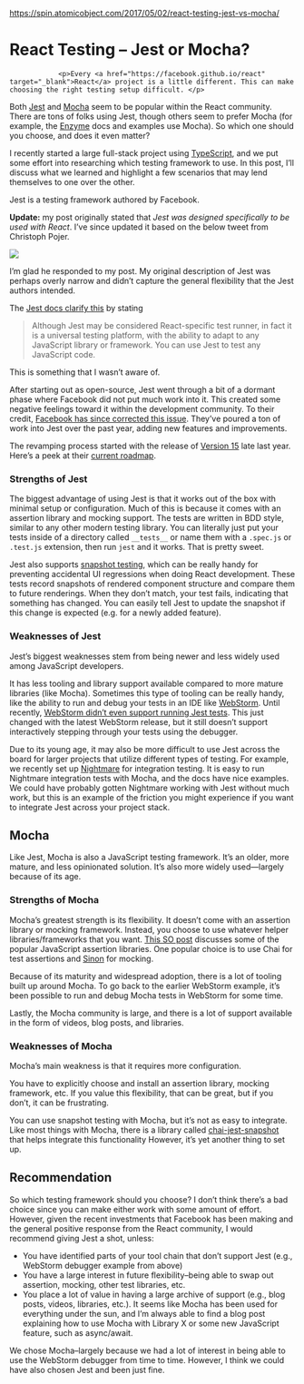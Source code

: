 <a href="https://spin.atomicobject.com/2017/05/02/react-testing-jest-vs-mocha/">https://spin.atomicobject.com/2017/05/02/react-testing-jest-vs-mocha/</a><div id="articleHeader"><h1>					React Testing – Jest or Mocha?				</h1></div>

			

				<p>Every <a href="https://facebook.github.io/react" target="_blank">React</a> project is a little different. This can make choosing the right testing setup difficult. </p>
<p>Both <a href="https://facebook.github.io/jest" target="_blank">Jest</a> and <a href="https://mochajs.org" target="_blank">Mocha</a> seem to be popular within the React community. There are tons of folks using Jest, though others seem to prefer Mocha (for example, the <a href="http://airbnb.io/enzyme/" target="_blank">Enzyme</a> docs and examples use Mocha). So which one should you choose, and does it even matter?</p>
<p>I recently started a large full-stack project using <a href="https://www.typescriptlang.org" target="_blank">TypeScript</a>, and we put some effort into researching which testing framework to use. In this post, I’ll discuss what we learned and highlight a few scenarios that may lend themselves to one over the other.</p>

<p>Jest is a testing framework authored by Facebook.</p>
<p><b>Update:</b> my post originally stated that <i>Jest was designed specifically to be used with React</i>. I’ve since updated it based on the below tweet from Christoph Pojer.</p>
<p><div class="readableLargeImageContainer"><img src="https://spin.atomicobject.com/wp-content/uploads/20170503211836/Screen-Shot-2017-05-03-at-8.45.31-PM.png"   /></div></p>
<p>I’m glad he responded to my post. My original description of Jest was perhaps overly narrow and didn’t capture the general flexibility that the Jest authors intended.</p>
<p>The <a href="https://facebook.github.io/jest/docs/testing-frameworks.html#content" target="_blank">Jest docs clarify this</a> by stating</p>
<blockquote><p>
Although Jest may be considered React-specific test runner, in fact it is a universal testing platform, with the ability to adapt to any JavaScript library or framework.  You can use Jest to test any JavaScript code.
</p></blockquote>
<p>This is something that I wasn’t aware of. </p>
<p>After starting out as open-source, Jest went through a bit of a dormant phase where Facebook did not put much work into it. This created some negative feelings toward it within the development community. To their credit, <a href="https://github.com/facebookincubator/create-react-app/pull/250#issuecomment-237098619" target="_blank">Facebook has since corrected this issue</a>. They’ve poured a ton of work into Jest over the past year, adding new features and improvements. </p>
<p>The revamping process started with the release of <a href="https://facebook.github.io/jest/blog/2016/09/01/jest-15.html" target="_blank">Version 15</a> late last year. Here’s a peek at their <a href="http://facebook.github.io/jest/blog/2016/07/27/jest-14.html#what-s-next-for-jest" target="_blank">current roadmap</a>.</p>
<h3>Strengths of Jest</h3>
<p>The biggest advantage of using Jest is that it works out of the box with minimal setup or configuration. Much of this is because it comes with an assertion library and mocking support. The tests are written in BDD style, similar to any other modern testing library. You can literally just put your tests inside of a directory called <code>__tests__</code> or name them with a <code>.spec.js</code> or <code>.test.js</code> extension, then run <code>jest</code> and it works. That is pretty sweet.</p>
<p>Jest also supports <a href="https://facebook.github.io/jest/docs/snapshot-testing.html#content" target="_blank">snapshot testing</a>, which can be really handy for preventing accidental UI regressions when doing React development. These tests record snapshots of rendered component structure and compare them to future renderings. When they don’t match, your test fails, indicating that something has changed. You can easily tell Jest to update the snapshot if this change is expected (e.g. for a newly added feature).</p>
<h3>Weaknesses of Jest</h3>
<p>Jest’s biggest weaknesses stem from being newer and less widely used among JavaScript developers.</p>
<p>It has less tooling and library support available compared to more mature libraries (like Mocha). Sometimes this type of tooling can be really handy, like the ability to run and debug your tests in an IDE like <a href="https://www.jetbrains.com/webstorm/" target="_blank">WebStorm</a>. Until recently, <a href="http://stackoverflow.com/questions/29904115/running-jest-tests-directly-in-intellij-idea-webstorm" target="_blank">WebStorm didn’t even support running Jest tests</a>. This just changed with the latest WebStorm release, but it still doesn’t support interactively stepping through your tests using the debugger.</p>
<p>Due to its young age, it may also be more difficult to use Jest across the board for larger projects that utilize different types of testing. For example, we recently set up <a href="http://www.nightmarejs.org" target="_blank">Nightmare</a> for integration testing. It is easy to run Nightmare integration tests with Mocha, and the docs have nice examples. We could have probably gotten Nightmare working with Jest without much work, but this is an example of the friction you might experience if you want to integrate Jest across your project stack.</p>
<h2>Mocha</h2>
<p>Like Jest, Mocha is also a JavaScript testing framework. It’s an older, more mature, and less opinionated solution. It’s also more widely used—largely because of its age.</p>
<h3>Strengths of Mocha</h3>
<p>Mocha’s greatest strength is its flexibility. It doesn’t come with an assertion library or mocking framework. Instead, you choose to use whatever helper libraries/frameworks that you want. <a href="http://stackoverflow.com/questions/10472152/standalone-assertion-libraries" target="_blank">This SO post</a> discusses some of the popular JavaScript assertion libraries. One popular choice is to use Chai for test assertions and <a href="http://sinonjs.org/" target="_blank">Sinon</a> for mocking.</p>
<p>Because of its maturity and widespread adoption, there is a lot of tooling built up around Mocha. To go back to the earlier WebStorm example, it’s been possible to run and debug Mocha tests in WebStorm for some time.</p>
<p>Lastly, the Mocha community is large, and there is a lot of support available in the form of videos, blog posts, and libraries.</p>
<h3>Weaknesses of Mocha</h3>
<p>Mocha’s main weakness is that it requires more configuration.</p>
<p>You have to explicitly choose and install an assertion library, mocking framework, etc. If you value this flexibility, that can be great, but if you don’t, it can be frustrating.</p>
<p>You can use snapshot testing with Mocha, but it’s not as easy to integrate. Like most things with Mocha, there is a library called <a href="https://github.com/suchipi/chai-jest-snapshot" target="_blank">chai-jest-snapshot</a> that helps integrate this functionality However, it’s yet another thing to set up.</p>
<h2>Recommendation</h2>
<p>So which testing framework should you choose? I don’t think there’s a bad choice since you can make either work with some amount of effort. However, given the recent investments that Facebook has been making and the general positive response from the React community, I would recommend giving Jest a shot, unless:</p>
<ul>
<li>You have identified parts of your tool chain that don’t support Jest (e.g., WebStorm debugger example from above)</li>
<li> You have a large interest in future flexibility–being able to swap out assertion, mocking, other test libraries, etc.</li>
<li>You place a lot of value in having a large archive of support (e.g., blog posts, videos, libraries, etc.). It seems like Mocha has been used for everything under the sun, and I’m always able to find a blog post explaining how to use Mocha with Library X or some new JavaScript feature, such as async/await.</li>
</ul>
<p>We chose Mocha–largely because we had a lot of interest in being able to use the WebStorm debugger from time to time. However, I think we could have also chosen Jest and been just fine.</p>

				
			
